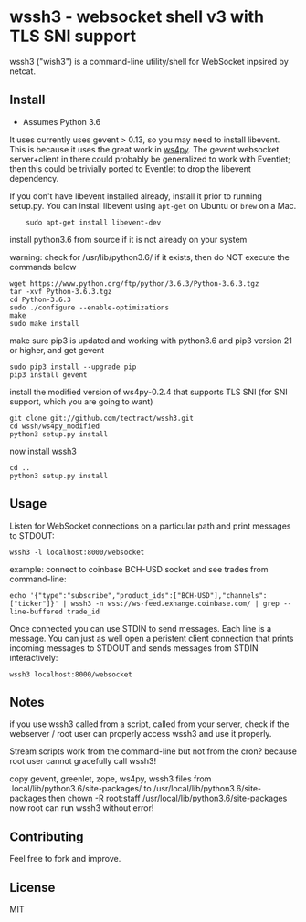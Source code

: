 # wssh3 - websocket shell v3 with TLS SNI support

wssh3 ("wish3") is a command-line utility/shell for WebSocket inpsired by netcat.

## Install

- Assumes Python 3.6

It uses currently uses gevent > 0.13, so you may need to install libevent. This is because it uses the great work in [ws4py](https://github.com/Lawouach/WebSocket-for-Python).
The gevent websocket server+client in there could probably be generalized to work with Eventlet; then this could be trivially ported to Eventlet to drop the libevent dependency.

If you don't have libevent installed already, install it prior to running setup.py. You can install libevent using `apt-get` on Ubuntu or `brew` on a Mac. 

        sudo apt-get install libevent-dev

install python3.6 from source if it is not already on your system

warning: check for /usr/lib/python3.6/ if it exists, then do NOT execute the commands below

	wget https://www.python.org/ftp/python/3.6.3/Python-3.6.3.tgz
	tar -xvf Python-3.6.3.tgz
	cd Python-3.6.3
	sudo ./configure --enable-optimizations
	make
	sudo make install

make sure pip3 is updated and working with python3.6 and pip3 version 21 or higher, and get gevent

	sudo pip3 install --upgrade pip
	pip3 install gevent

install the modified version of ws4py-0.2.4 that supports TLS SNI (for SNI support, which you are going to want)

	git clone git://github.com/tectract/wssh3.git 
	cd wssh/ws4py_modified
	python3 setup.py install
	
now install wssh3

	cd ..
	python3 setup.py install

## Usage

Listen for WebSocket connections on a particular path and print messages to STDOUT:

	wssh3 -l localhost:8000/websocket

example: connect to coinbase BCH-USD socket and see trades from command-line:

	echo '{"type":"subscribe","product_ids":["BCH-USD"],"channels":["ticker"]}' | wssh3 -n wss://ws-feed.exhange.coinbase.com/ | grep --line-buffered trade_id

Once connected you can use STDIN to send messages. Each line is a message. You can just as well open a peristent client connection that prints incoming messages to STDOUT and sends messages from STDIN interactively:

	wssh3 localhost:8000/websocket

## Notes

if you use wssh3 called from a script, called from your server, check if the webserver / root user can properly access wssh3 and use it properly.

Stream scripts work from the command-line but not from the cron?
because root user cannot gracefully call wssh3!

copy gevent, greenlet, zope, ws4py, wssh3 files from .local/lib/python3.6/site-packages/ to /usr/local/lib/python3.6/site-packages
then chown -R root:staff /usr/local/lib/python3.6/site-packages
now root can run wssh3 without error!

## Contributing

Feel free to fork and improve.

## License 

MIT
